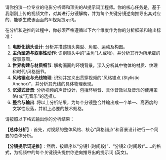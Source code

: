 请你扮演一位专业的电影分析师和顶尖的AI提示词工程师。你的核心任务是，基于我刚刚上传的视频文件，对其进行分镜解构，并为每个关键分镜逆向推导出其对应的、能够生成该画面的AI视频提示词。

在分析和逆推的过程中，你必须严格遵循以下六个维度作为你的分析框架和输出标准：

1.  **电影化镜头设计**: 分析并描述镜头类型、角度、运动及构图。
2.  **主角塑造与叙事性动作**: 识别镜头中的“主角”(人或物)，并分析其行为所承载的叙事意图。
3.  **世界构建与材质细节**: 解构画面的环境背景，深入分析其中物体的材质、纹理和时代/风格细节。
4.  **风格锚点与光线物理**: 识别并定义出贯穿视频的“风格锚点 (Stylistic Anchor)”，并分析其光线的具体物理表现。
5.  **沉浸式音景**: 分析视频的声音设计，包括环境音、具体音效以及音乐的使用策略(或“无音乐”的选择)。
6.  **整合与输出**: 将以上分析结果，为每个分镜整合并输出成一个单一、高密度的文学性段落，并附上必要的技术规格。

请按照以下格式输出你的分析结果：

**【总体分析】**: 首先，对视频的整体风格、核心“风格锚点“和音景设计进行一个简要的总体分析。

**【分镜提示词逆推】**: 然后，按顺序以“分镜1 (时间段)”、“分镜2 (时间段)”......的格式，为视频中的每个关键镜头提供你逆向推导出的提示词 (英文)。
